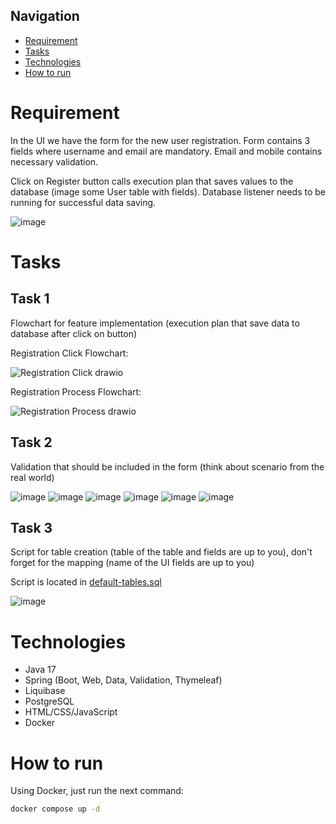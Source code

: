 ## Navigation
- [Requirement](#Requirement)
- [Tasks](#Tasks)
- [Technologies](#Technologies)
- [How to run](#How-to-run)

# Requirement
In the UI we have the form for the new user registration. Form contains 3 fields where username and email are mandatory. Email and mobile contains necessary validation.

Click on Register button calls execution plan that saves values to the database (image some User table with fields). Database listener needs to be running for successful data saving.

![image](https://github.com/user-attachments/assets/a3257945-7658-479a-a61c-cbb37e03437c)

# Tasks

## Task 1

Flowchart for feature implementation (execution plan that save data to database after click on button)

Registration Click Flowchart:

![Registration Click drawio](https://github.com/user-attachments/assets/f35e3174-4532-4f79-b171-a889b57ce43d)

Registration Process Flowchart:

![Registration Process drawio](https://github.com/user-attachments/assets/11ac9b93-a5ea-49a0-948d-a0a8ead43535)

## Task 2

Validation that should be included in the form (think about scenario from the real world)

![image](https://github.com/user-attachments/assets/d3f54f6a-5560-464a-9a94-65484e22fa50)
![image](https://github.com/user-attachments/assets/3dc5fb70-60d4-49c3-b716-7e3670a3eed2)
![image](https://github.com/user-attachments/assets/d7d31012-d5d7-48b8-b68b-d8a53d9f19b5)
![image](https://github.com/user-attachments/assets/16108022-2e02-4d80-a3cc-7ad988b6a1db)
![image](https://github.com/user-attachments/assets/b9b5a564-64a2-4490-8a1d-940eb8ab2056)
![image](https://github.com/user-attachments/assets/7eecff7c-64a3-4526-9671-7c405c279554)

## Task 3

Script for table creation (table of the table and fields are up to you), don't forget for the mapping (name of the UI fields are up to you)

Script is located in [default-tables.sql](src/main/resources/db/changelog/wshop-changelogs/default-tables.sql)

![image](https://github.com/user-attachments/assets/cfbaa237-f473-4026-9171-7fcfc4832b29)

# Technologies

- Java 17
- Spring (Boot, Web, Data, Validation, Thymeleaf)
- Liquibase
- PostgreSQL
- HTML/CSS/JavaScript
- Docker

# How to run
Using Docker, just run the next command:
   ```bash
   docker compose up -d
   ```
